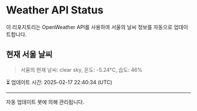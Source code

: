 
# Weather API Status

이 리포지토리는 OpenWeather API를 사용하여 서울의 날씨 정보를 자동으로 업데이트합니다.

## 현재 서울 날씨
> 서울의 현재 날씨: clear sky, 온도: -5.24°C, 습도: 46%

⏳ 업데이트 시간: 2025-02-17 22:40:34 (UTC)

---
자동 업데이트 봇에 의해 관리됩니다.
